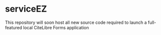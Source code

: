 # serviceEZ
This repository will soon host all new source code required to launch a full-featured local CiteLibre Forms application
